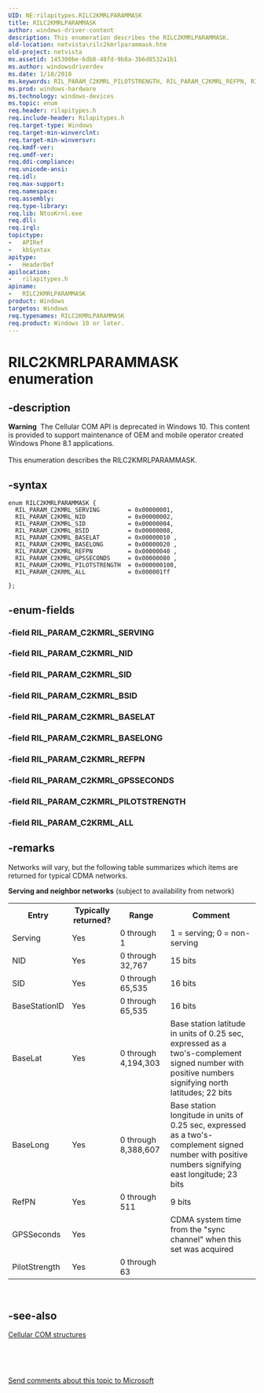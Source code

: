 ```yaml
---
UID: NE:rilapitypes.RILC2KMRLPARAMMASK
title: RILC2KMRLPARAMMASK
author: windows-driver-content
description: This enumeration describes the RILC2KMRLPARAMMASK.
old-location: netvista\rilc2kmrlparammask.htm
old-project: netvista
ms.assetid: 145300be-6db8-48fd-9b8a-3b6d8532a1b1
ms.author: windowsdriverdev
ms.date: 1/18/2018
ms.keywords: RIL_PARAM_C2KMRL_PILOTSTRENGTH, RIL_PARAM_C2KMRL_REFPN, RIL_PARAM_C2KMRL_SERVING, RILC2KMRLPARAMMASK, RIL_PARAM_C2KMRL_GPSSECONDS, RIL_PARAM_C2KMRL_NID, RIL_PARAM_C2KMRL_BSID, RIL_PARAM_C2KRML_ALL, rilapitypes/RIL_PARAM_C2KMRL_PILOTSTRENGTH, RIL_PARAM_C2KMRL_SID, rilapitypes/RIL_PARAM_C2KMRL_GPSSECONDS, RIL_PARAM_C2KMRL_BASELAT, rilapitypes/RIL_PARAM_C2KMRL_NID, RILC2KMRLPARAMMASK enumeration [Network Drivers Starting with Windows Vista], rilapitypes/RIL_PARAM_C2KMRL_SID, rilapitypes/RIL_PARAM_C2KMRL_REFPN, rilapitypes/RILC2KMRLPARAMMASK, rilapitypes/RIL_PARAM_C2KMRL_BSID, rilapitypes/RIL_PARAM_C2KMRL_BASELAT, rilapitypes/RIL_PARAM_C2KMRL_SERVING, rilapitypes/RIL_PARAM_C2KMRL_BASELONG, RIL_PARAM_C2KMRL_BASELONG, netvista.rilc2kmrlparammask, rilapitypes/RIL_PARAM_C2KRML_ALL
ms.prod: windows-hardware
ms.technology: windows-devices
ms.topic: enum
req.header: rilapitypes.h
req.include-header: Rilapitypes.h
req.target-type: Windows
req.target-min-winverclnt: 
req.target-min-winversvr: 
req.kmdf-ver: 
req.umdf-ver: 
req.ddi-compliance: 
req.unicode-ansi: 
req.idl: 
req.max-support: 
req.namespace: 
req.assembly: 
req.type-library: 
req.lib: NtosKrnl.exe
req.dll: 
req.irql: 
topictype:
-	APIRef
-	kbSyntax
apitype:
-	HeaderDef
apilocation:
-	rilapitypes.h
apiname:
-	RILC2KMRLPARAMMASK
product: Windows
targetos: Windows
req.typenames: RILC2KMRLPARAMMASK
req.product: Windows 10 or later.
---
```


# RILC2KMRLPARAMMASK enumeration


## -description


<div class="alert"><b>Warning</b>  The Cellular COM API is deprecated in Windows 10. This content is provided to support maintenance of OEM and mobile operator created Windows Phone 8.1 applications.</div><div> </div>This enumeration describes the RILC2KMRLPARAMMASK.


## -syntax


````
enum RILC2KMRLPARAMMASK {
  RIL_PARAM_C2KMRL_SERVING        = 0x00000001, 
  RIL_PARAM_C2KMRL_NID            = 0x00000002, 
  RIL_PARAM_C2KMRL_SID            = 0x00000004, 
  RIL_PARAM_C2KMRL_BSID           = 0x00000008, 
  RIL_PARAM_C2KMRL_BASELAT        = 0x00000010 , 
  RIL_PARAM_C2KMRL_BASELONG       = 0x00000020 , 
  RIL_PARAM_C2KMRL_REFPN          = 0x00000040 , 
  RIL_PARAM_C2KMRL_GPSSECONDS     = 0x00000080 , 
  RIL_PARAM_C2KMRL_PILOTSTRENGTH  = 0x000000100, 
  RIL_PARAM_C2KRML_ALL            = 0x000001ff  

};
````


## -enum-fields




### -field RIL_PARAM_C2KMRL_SERVING



### -field RIL_PARAM_C2KMRL_NID



### -field RIL_PARAM_C2KMRL_SID



### -field RIL_PARAM_C2KMRL_BSID



### -field RIL_PARAM_C2KMRL_BASELAT



### -field RIL_PARAM_C2KMRL_BASELONG



### -field RIL_PARAM_C2KMRL_REFPN



### -field RIL_PARAM_C2KMRL_GPSSECONDS



### -field RIL_PARAM_C2KMRL_PILOTSTRENGTH



### -field RIL_PARAM_C2KRML_ALL



## -remarks


Networks will vary, but the following table summarizes which items are returned for typical CDMA networks.

<b>Serving and neighbor networks</b> (subject to availability from network)
<table>
<tr>
<th>Entry</th>
<th>Typically returned?</th>
<th>Range</th>
<th>Comment</th>
</tr>
<tr>
<td>
Serving

</td>
<td>
Yes

</td>
<td>
0 through 1

</td>
<td>
1 = serving; 0 = non-serving

</td>
</tr>
<tr>
<td>
NID

</td>
<td>
Yes

</td>
<td>
0 through 32,767

</td>
<td>
15 bits

</td>
</tr>
<tr>
<td>
SID

</td>
<td>
Yes

</td>
<td>
0 through 65,535

</td>
<td>
16 bits

</td>
</tr>
<tr>
<td>
BaseStationID

</td>
<td>
Yes

</td>
<td>
0 through 65,535

</td>
<td>
16 bits

</td>
</tr>
<tr>
<td>
BaseLat

</td>
<td>
Yes

</td>
<td>
0 through 4,194,303

</td>
<td>
Base station latitude in units of 0.25 sec, expressed as a two's-complement signed number with positive numbers signifying north latitudes; 22 bits

</td>
</tr>
<tr>
<td>
BaseLong

</td>
<td>
Yes

</td>
<td>
0 through 8,388,607

</td>
<td>
Base station longitude in units of 0.25 sec, expressed as a two's-complement signed number with positive numbers signifying east longitude; 23 bits

</td>
</tr>
<tr>
<td>
RefPN

</td>
<td>
Yes

</td>
<td>
0 through 511

</td>
<td>
9 bits

</td>
</tr>
<tr>
<td>
GPSSeconds

</td>
<td>
Yes

</td>
<td>


</td>
<td>
CDMA system time from the "sync channel" when this set was acquired

</td>
</tr>
<tr>
<td>
PilotStrength

</td>
<td>
Yes

</td>
<td>
0 through 63

</td>
<td>


</td>
</tr>
</table> 



## -see-also

<a href="https://msdn.microsoft.com/library/windows/hardware/dn946511">Cellular COM structures</a>

 

 

<a href="mailto:wsddocfb@microsoft.com?subject=Documentation%20feedback [netvista\netvista]:%20RILC2KMRLPARAMMASK enumeration%20 RELEASE:%20(1/18/2018)&amp;body=%0A%0APRIVACY STATEMENT%0A%0AWe use your feedback to improve the documentation. We don't use your email address for any other purpose, and we'll remove your email address from our system after the issue that you're reporting is fixed. While we're working to fix this issue, we might send you an email message to ask for more info. Later, we might also send you an email message to let you know that we've addressed your feedback.%0A%0AFor more info about Microsoft's privacy policy, see http://privacy.microsoft.com/en-us/default.aspx." title="Send comments about this topic to Microsoft">Send comments about this topic to Microsoft</a>

